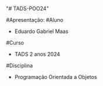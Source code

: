 "# TADS-POO24"

#Apresentação:
#Aluno

* Eduardo Gabriel Maas

#Curso

* TADS 2 anos 2024

#Disciplina

* Programação Orientada a Objetos
